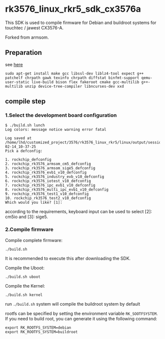 # rk3576_linux_rkr5_sdk_cx3576a

This SDK is used to compile firmware for Debian and buildroot systems for touchtec / jawest CX3576-A.

Forked from armsom.

## Preparation ##

see [here](https://wiki.t-firefly.com/en/ROC-RK3576-PC/linux_compile.html)

```
sudo apt-get install make gcc libssl-dev liblz4-tool expect g++ patchelf chrpath gawk texinfo chrpath diffstat binfmt-support qemu-user-static live-build bison flex fakeroot cmake gcc-multilib g++-multilib unzip device-tree-compiler libncurses-dev xxd
```


## compile step

### 1.Select the development board configuration

```
$ ./build.sh lunch
Log colors: message notice warning error fatal

Log saved at /home/lhd/customized_project/3576/rk3576_linux_rkr5/linux/output/sessions/2025-02-14_10-37-25
Pick a defconfig:

1. rockchip_defconfig
2. rockchip_rk3576_armsom_cm5_defconfig
3. rockchip_rk3576_armsom_sige5_defconfig
4. rockchip_rk3576_evb1_v10_defconfig
5. rockchip_rk3576_industry_evb_v10_defconfig
6. rockchip_rk3576_iotest_v10_defconfig
7. rockchip_rk3576_ipc_evb1_v10_defconfig
8. rockchip_rk3576_multi_ipc_evb1_v10_defconfig
9. rockchip_rk3576_test1_v10_defconfig
10. rockchip_rk3576_test2_v10_defconfig
Which would you like? [1]: 
```

according to the requirements, keyboard input can be used to select
[2]: cm5io and [3]: sige5.

### 2.Compile firmware

Compile complete firmware:

```
./build.sh
```

It is recommended to execute this after downloading the SDK.

Compile the Uboot:

```
./build.sh uboot
```

Compile the Kernel:

```
./build.sh kernel
```



run `./build.sh` system will compile the buildroot system by default

rootfs can be specified by setting the environment variable `RK_SOOTFSYSTEM`.
If you need to build root, you can generate it using the following command:

```
export RK_ROOTFS_SYSTEM=debian
export RK_ROOTFS_SYSTEM=buildroot
```

